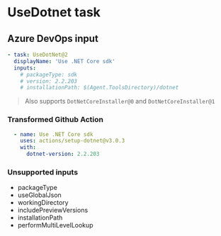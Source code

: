 # UseDotnet task

## Azure DevOps input

```yaml
- task: UseDotNet@2
  displayName: 'Use .NET Core sdk'
  inputs:
    # packageType: sdk
    # version: 2.2.203
    # installationPath: $(Agent.ToolsDirectory)/dotnet
```

> Also supports `DotNetCoreInstaller@0` and `DotNetCoreInstaller@1`

### Transformed Github Action

```yaml
  - name: Use .NET Core sdk
    uses: actions/setup-dotnet@v3.0.3
    with:
      dotnet-version: 2.2.203
```

### Unsupported inputs

- packageType
- useGlobalJson
- workingDirectory
- includePreviewVersions
- installationPath
- performMultiLevelLookup
